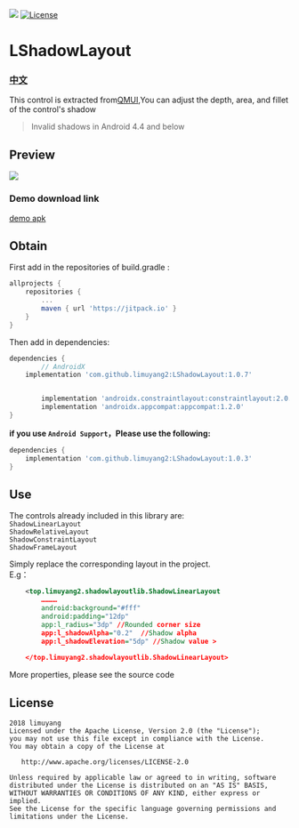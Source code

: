 [![](https://jitpack.io/v/limuyang2/LShadowLayout.svg)](https://jitpack.io/#limuyang2/LShadowLayout)
[![License](https://img.shields.io/badge/license-Apache%202-4EB1BA.svg)](https://www.apache.org/licenses/LICENSE-2.0.html)
# LShadowLayout
### [中文](https://github.com/limuyang2/LShadowLayout/blob/master/README_CN.md)
This control is extracted from[QMUI](https://github.com/QMUI/QMUI_Android),You can adjust the depth, area, and fillet of the control's shadow  
>Invalid shadows in Android 4.4 and below

## Preview
![](https://github.com/limuyang2/LShadowLayout/blob/master/screen/demo.gif)  

### Demo download link
[demo apk](https://www.lanzous.com/i1smf4f)

## Obtain
First add in the repositories of build.gradle :  
```gradle
allprojects {
	repositories {
		...
		maven { url 'https://jitpack.io' }
	}
}
```

Then add in dependencies:  
```gradle
dependencies {
        // AndroidX
	implementation 'com.github.limuyang2:LShadowLayout:1.0.7'


        implementation 'androidx.constraintlayout:constraintlayout:2.0.0'
        implementation 'androidx.appcompat:appcompat:1.2.0'
}
```
**if you use `Android Support`，Please use the following:**  

```gradle
dependencies {
	implementation 'com.github.limuyang2:LShadowLayout:1.0.3'
}
```

## Use
The controls already included in this library are:  
`ShadowLinearLayout`  
`ShadowRelativeLayout`  
`ShadowConstraintLayout`  
`ShadowFrameLayout`

Simply replace the corresponding layout in the project.  
E.g：  
```xml
    <top.limuyang2.shadowlayoutlib.ShadowLinearLayout
        …………
        android:background="#fff"
        android:padding="12dp"
        app:l_radius="3dp" //Rounded corner size
        app:l_shadowAlpha="0.2"  //Shadow alpha
        app:l_shadowElevation="5dp" //Shadow value >
        
    </top.limuyang2.shadowlayoutlib.ShadowLinearLayout>
```
More properties, please see the source code


## License
```
2018 limuyang
Licensed under the Apache License, Version 2.0 (the "License");
you may not use this file except in compliance with the License.
You may obtain a copy of the License at

   http://www.apache.org/licenses/LICENSE-2.0

Unless required by applicable law or agreed to in writing, software
distributed under the License is distributed on an "AS IS" BASIS,
WITHOUT WARRANTIES OR CONDITIONS OF ANY KIND, either express or implied.
See the License for the specific language governing permissions and
limitations under the License.
```
